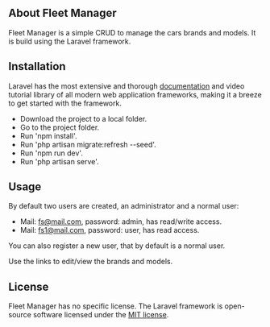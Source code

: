 ## About Fleet Manager

Fleet Manager is a simple CRUD to manage the cars brands and models. It is build using the Laravel framework. 

## Installation

Laravel has the most extensive and thorough [documentation](https://laravel.com/docs) and video tutorial library of all modern web application frameworks, making it a breeze to get started with the framework.

- Download the project to a local folder.
- Go to the project folder.
- Run 'npm install'.
- Run 'php artisan migrate:refresh --seed'.
- Run 'npm run dev'.
- Run 'php artisan serve'.

## Usage

By default two users are created, an administrator and a normal user:
- Mail: fs@mail.com, password: admin, has read/write access.
- Mail: fs1@mail.com, password: user, has read access.

You can also register a new user, that by default is a normal user.

Use the links to edit/view the brands and models.

## License

Fleet Manager has no specific license.
The Laravel framework is open-source software licensed under the [MIT license](https://opensource.org/licenses/MIT).
